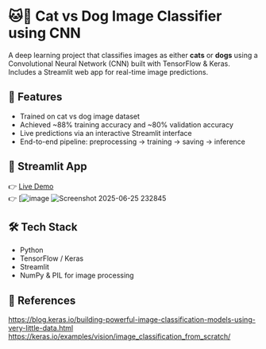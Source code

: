 # 🐱🐶 Cat vs Dog Image Classifier using CNN

A deep learning project that classifies images as either **cats** or **dogs** using a Convolutional Neural Network (CNN) built with TensorFlow & Keras. Includes a Streamlit web app for real-time image predictions.

## 📌 Features
- Trained on cat vs dog image dataset
- Achieved ~88% training accuracy and ~80% validation accuracy
- Live predictions via an interactive Streamlit interface
- End-to-end pipeline: preprocessing → training → saving → inference

## 🚀 Streamlit App
👉 [Live Demo](https://your-streamlit-app-link.com)  
👉 [![image](https://github.com/user-attachments/assets/c9665c70-6684-4110-a0ee-99c1d239ccc7)
![Screenshot 2025-06-25 232845](https://github.com/user-attachments/assets/7964a574-ee55-4291-9ccd-76727181e435)


## 🛠️ Tech Stack
- Python
- TensorFlow / Keras
- Streamlit
- NumPy & PIL for image processing

## 📁 References
https://blog.keras.io/building-powerful-image-classification-models-using-very-little-data.html
https://keras.io/examples/vision/image_classification_from_scratch/
